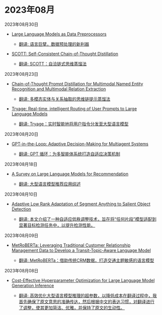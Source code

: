 # 2023年08月

2023年08月30日

- [Large Language Models as Data Preprocessors](2023年08月30日/Large_Language_Models_as_Data_Preprocessors.md)

    - [翻译: 语言巨擘，数据预处理的新利器](2023年08月30日/Large_Language_Models_as_Data_Preprocessors.md)

- [SCOTT: Self-Consistent Chain-of-Thought Distillation](2023年08月30日/SCOTT_Self-Consistent_Chain-of-Thought_Distillation.md)

    - [翻译: SCOTT：自洽链式思维蒸馏法](2023年08月30日/SCOTT_Self-Consistent_Chain-of-Thought_Distillation.md)

2023年08月23日

- [Chain-of-Thought Prompt Distillation for Multimodal Named Entity Recognition and Multimodal Relation Extraction](2023年08月23日/Chain-of-Thought_Prompt_Distillation_for_Multimodal_Named_Entity_Recognition_and_Multimodal_Relation_Extraction.md)

    - [翻译: 多模态实体与关系抽取的思维链提示蒸馏法](2023年08月23日/Chain-of-Thought_Prompt_Distillation_for_Multimodal_Named_Entity_Recognition_and_Multimodal_Relation_Extraction.md)

- [Tryage: Real-time, intelligent Routing of User Prompts to Large Language Models](2023年08月23日/Tryage_Real-time,_intelligent_Routing_of_User_Prompts_to_Large_Language_Models.md)

    - [翻译: Tryage：实时智能地将用户指令分发至大型语言模型](2023年08月23日/Tryage_Real-time,_intelligent_Routing_of_User_Prompts_to_Large_Language_Models.md)

2023年08月20日

- [GPT-in-the-Loop: Adaptive Decision-Making for Multiagent Systems](2023年08月20日/GPT-in-the-Loop_Adaptive_Decision-Making_for_Multiagent_Systems.md)

    - [翻译: GPT 循环：为多智能体系统打造自适应决策机制](2023年08月20日/GPT-in-the-Loop_Adaptive_Decision-Making_for_Multiagent_Systems.md)

2023年08月18日

- [A Survey on Large Language Models for Recommendation](2023年08月18日/A_Survey_on_Large_Language_Models_for_Recommendation.md)

    - [翻译: 大型语言模型推荐应用综述](2023年08月18日/A_Survey_on_Large_Language_Models_for_Recommendation.md)

2023年08月10日

- [Adaptive Low Rank Adaptation of Segment Anything to Salient Object Detection](2023年08月10日/Adaptive_Low_Rank_Adaptation_of_Segment_Anything_to_Salient_Object_Detection.md)

    - [翻译: 本文介绍了一种自适应低秩调整技术，旨在将“任何片段”模型适配到显著目标检测任务中，以提升检测性能。](2023年08月10日/Adaptive_Low_Rank_Adaptation_of_Segment_Anything_to_Salient_Object_Detection.md)

2023年08月09日

- [MetRoBERTa: Leveraging Traditional Customer Relationship Management Data to Develop a Transit-Topic-Aware Language Model](2023年08月09日/MetRoBERTa_Leveraging_Traditional_Customer_Relationship_Management_Data_to_Develop_a_Transit-Topic-Aware_Language_Model.md)

    - [翻译: MetRoBERTa：借助传统CRM数据，打造交通主题敏感的语言模型](2023年08月09日/MetRoBERTa_Leveraging_Traditional_Customer_Relationship_Management_Data_to_Develop_a_Transit-Topic-Aware_Language_Model.md)

2023年08月08日

- [Cost-Effective Hyperparameter Optimization for Large Language Model Generation Inference](2023年08月08日/Cost-Effective_Hyperparameter_Optimization_for_Large_Language_Model_Generation_Inference.md)

    - [翻译: 高效优化大型语言模型推理的超参数，以降低成本在翻译过程中，我首先确保了原文意思的准确传达，然后根据中文的表达习惯，对翻译进行了调整，使其更加简洁、优雅，并保持了原文的生动性。](2023年08月08日/Cost-Effective_Hyperparameter_Optimization_for_Large_Language_Model_Generation_Inference.md)